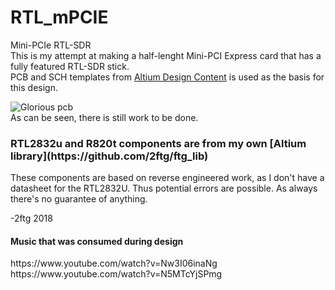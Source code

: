 # RTL_mPCIE  
Mini-PCIe RTL-SDR  
This is my attempt at making a half-lenght Mini-PCI Express card that has a fully featured RTL-SDR stick.  
PCB and SCH templates from [Altium Design Content](https://designcontent.live.altium.com/#TemplateDesignDetail/PDE-0001-00003) is used as the basis for this design.  

![Glorious pcb](https://i.imgur.com/pHXGQ7i.png)  
As can be seen, there is still work to be done. 



<h3> RTL2832u and R820t components are from my own [Altium library](https://github.com/2ftg/ftg_lib)</h3>  
These components are based on reverse engineered work, as I don't have a datasheet for the RTL2832U.  
Thus potential errors are possible.  
As always there's no guarantee of anything. 
  
-2ftg 2018  

<h4>Music that was consumed during design</h4>
https://www.youtube.com/watch?v=Nw3I06inaNg  
https://www.youtube.com/watch?v=N5MTcYjSPmg  
